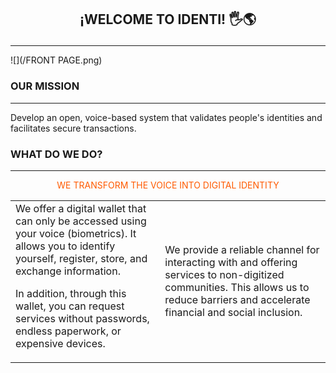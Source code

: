 ## <p align="center">¡WELCOME TO IDENTI! 🖐️🌎</p>
---
![](/FRONT PAGE.png)

### OUR MISSION
---
Develop an open, voice-based system that validates people's identities and facilitates secure transactions.

### WHAT DO WE DO?
---
<p align="center"><span style="color: #ff5b00;">WE TRANSFORM THE VOICE INTO DIGITAL IDENTITY</span></p>
<table border="0">
 <tr>
    <td>We offer a digital wallet that can only be accessed using your voice (biometrics). It allows you to identify yourself, register, store, and exchange information. 

In addition, through this wallet, you can request services without passwords, endless paperwork, or expensive devices.

</td>
    <td>We provide a reliable channel for interacting with and offering services to non-digitized communities. This allows us to reduce barriers and accelerate financial and social inclusion.</td>
 </tr>
</table>
